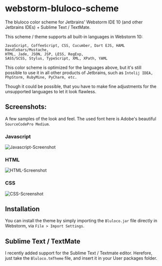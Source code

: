webstorm-bluloco-scheme
=======================

The bluloco color scheme for Jetbrains' Webstorm IDE 10 (and other Jetbrains IDEs) + Sublime Text / TextMate.

This scheme / theme supports all built-in languages in Webstorm 10:

```
JavaScript, CoffeeScript, CSS, Cucumber, Dart EJS, HAML Handlebars/Mustache,
HTML, Jade, JSON, JSP, LESS, RegExp,
SASS/SCSS, Stylus, TypeScript, XML, XPath, YAML
```

This color scheme is optimized for the languages above, but it's still possible to use it in all other products of Jetbrains, such as `Intelij IDEA, PhpStorm, RubyMine, PyCharm, etc.`

Though it could be possible, that you have to make fine adjustments for the unsupported languages to let it look flawless.

## Screenshots:

A few samples of the look and feel.
The used font here is Adobe's beautiful `SourceCodePro Medium`.

### Javascript

![Javascript-Screenshot](https://github.com/uloco/webstorm-bluloco-scheme/blob/master/Pictures/js.png)

### HTML

![HTML-Screenshot](https://github.com/uloco/webstorm-bluloco-scheme/blob/master/Pictures/html.png)

### CSS

![CSS-Screenshot](https://github.com/uloco/webstorm-bluloco-scheme/blob/master/Pictures/css.png)


## Installation

You can install the theme by simply importing the `Bluloco.jar` file directly in Webstorm, via `File > Import Settings`.


## Sublime Text / TextMate
I recently added support for the Sublime Text / Textmate editor.
Herefore, just take the `Bluloco.tmTheme` file, and insert it in your User packages folder.
